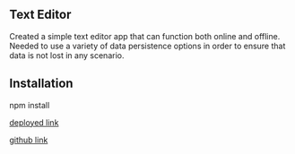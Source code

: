 ## Text Editor

Created a simple text editor app that can function both online and offline. Needed to use a variety of data persistence options in order to ensure that data is not lost in any scenario.

## Installation

npm install

[deployed link](https://text-editor-g.herokuapp.com/)<br>

[github link](https://github.com/Karbuuno/pwa-text-editor)
